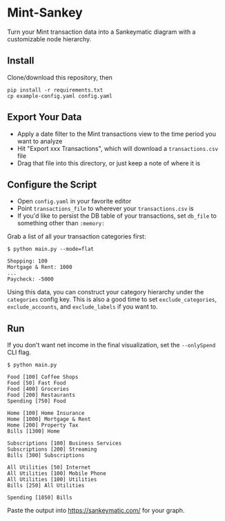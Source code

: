 Mint-Sankey
===

Turn your Mint transaction data into a Sankeymatic diagram with a customizable node hierarchy.

Install
---

Clone/download this repository, then

```
pip install -r requirements.txt
cp example-config.yaml config.yaml
```

Export Your Data
---

- Apply a date filter to the Mint transactions view to the time period you want to analyze
- Hit "Export xxx Transactions", which will download a `transactions.csv` file
- Drag that file into this directory, or just keep a note of where it is

Configure the Script
---

- Open `config.yaml` in your favorite editor
- Point `transactions_file` to wherever your `transactions.csv` is
- If you'd like to persist the DB table of your transactions, set `db_file` to something other than `:memory:`

Grab a list of all your transaction categories first:

```
$ python main.py --mode=flat

Shopping: 100
Mortgage & Rent: 1000
...
Paycheck: -5000
```

Using this data, you can construct your category hierarchy under the `categories` config key.
This is also a good time to set `exclude_categories`, `exclude_accounts`, and `exclude_labels` if you want to.

Run
---

If you don't want net income in the final visualization, set the `--onlySpend` CLI flag.

```
$ python main.py

Food [100] Coffee Shops
Food [50] Fast Food
Food [400] Groceries
Food [200] Restaurants
Spending [750] Food

Home [100] Home Insurance
Home [1000] Mortgage & Rent
Home [200] Property Tax
Bills [1300] Home

Subscriptions [100] Business Services
Subscriptions [200] Streaming
Bills [300] Subscriptions

All Utilities [50] Internet
All Utilities [100] Mobile Phone
All Utilities [100] Utilities
Bills [250] All Utilities

Spending [1850] Bills
```

Paste the output into https://sankeymatic.com/ for your graph.